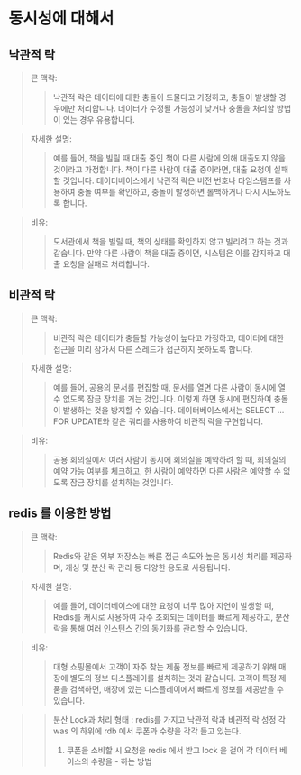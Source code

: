 # 동시성에 대해서

## 낙관적 락

 > 큰 맥락: 
 > > 낙관적 락은 데이터에 대한 충돌이 드물다고 가정하고, 충돌이 발생할 경우에만 처리합니다. 
 > > 데이터가 수정될 가능성이 낮거나 충돌을 처리할 방법이 있는 경우 유용합니다.

 > 자세한 설명: 
 > > 예를 들어, 책을 빌릴 때 대출 중인 책이 다른 사람에 의해 대출되지 않을 것이라고 가정합니다. 
 > >  책이 다른 사람이 대출 중이라면, 대출 요청이 실패할 것입니다. 
 > > 데이터베이스에서 낙관적 락은 버전 번호나 타임스탬프를 사용하여 충돌 여부를 확인하고, 
 > > 충돌이 발생하면 롤백하거나 다시 시도하도록 합니다.

 > 비유: 
 > > 도서관에서 책을 빌릴 때, 책의 상태를 확인하지 않고 빌리려고 하는 것과 같습니다. 
 > > 만약 다른 사람이 책을 대출 중이면, 시스템은 이를 감지하고 대출 요청을 실패로 처리합니다.

## 비관적 락

 > 큰 맥락: 
 > > 비관적 락은 데이터가 충돌할 가능성이 높다고 가정하고, 
 > 데이터에 대한 접근을 미리 잠가서 다른 스레드가 접근하지 못하도록 합니다.

 > 자세한 설명: 
 > > 예를 들어, 공용의 문서를 편집할 때, 문서를 열면 다른 사람이 동시에 열 수 없도록 
 > > 잠금 장치를 거는 것입니다. 
 > > 이렇게 하면 동시에 편집하여 충돌이 발생하는 것을 방지할 수 있습니다. 
 > > 데이터베이스에서는 SELECT ... FOR UPDATE와 같은 쿼리를 사용하여 비관적 락을 구현합니다.

 > 비유: 
 > > 공용 회의실에서 여러 사람이 동시에 회의실을 예약하려 할 때, 
 > > 회의실의 예약 가능 여부를 체크하고, 한 사람이 예약하면 다른 사람은 예약할 수 
 > > 없도록 잠금 장치를 설치하는 것입니다.

## redis 를 이용한 방법

 > 큰 맥락: 
 > > Redis와 같은 외부 저장소는 빠른 접근 속도와 높은 동시성 처리를 제공하며, 
 > > 캐싱 및 분산 락 관리 등 다양한 용도로 사용됩니다.

 > 자세한 설명: 
 > > 예를 들어, 데이터베이스에 대한 요청이 너무 많아 지연이 발생할 때, 
 > > Redis를 캐시로 사용하여 자주 조회되는 데이터를 빠르게 제공하고, 
 > > 분산 락을 통해 여러 인스턴스 간의 동기화를 관리할 수 있습니다.

 > 비유: 
 > > 대형 쇼핑몰에서 고객이 자주 찾는 제품 정보를 빠르게 제공하기 위해 매장에 
 > > 별도의 정보 디스플레이를 설치하는 것과 같습니다. 고객이 특정 제품을 검색하면, 
 > > 매장에 있는 디스플레이에서 빠르게 정보를 제공받을 수 있습니다.
 
 > > 분산 Lock과 처리 형태 :
 > redis를 가지고 낙관적 락과 비관적 락 성정
 > > 각 was 의 하위에 rdb 에서 쿠폰과 수량을 각각 들고 있는다.
 > > 1. 쿠폰을 소비할 시 요청을 redis 에서 받고 lock 을 걸어 각 데이터 베이스의 수량을 - 하는 방법
